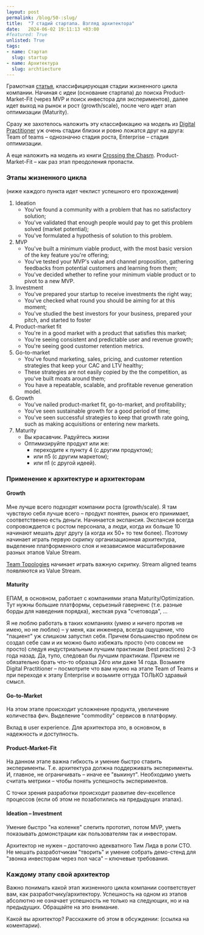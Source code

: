 ```yaml
---
layout: post
permalink: /blog/50-:slug/
title:  "7 стадий стартапа. Взгляд архитектора"
date:   2024-06-02 19:11:13 +03:00
#featured: True
unlisted: True
tags: 
- name: Стартап
  slug: startup
- name: Архитектура
  slug: archtiecture
---
```


Грамотная [статья](https://www.latitud.com/blog/stages-of-a-startup), классифицирующая стадии жизненного цикла компании. Начиная с идеи (основание стартапа) до поиска Product-Market-Fit (через MVP и поиск инвестора для экспериментов), далее идет выход на рынок и рост (growth/scale), после чего идет этап оптимизации (Maturity). 

Сразу же захотелось наложить эту классификацию на модель из [Digital Practitioner](https://www.opengroup.org/dpbok) уж очень стадии близки и ровно ложатся друг на друга: Team of teams – однозначно стадия роста, Enterprise –  стадия оптимизации.

А еще наложить на модель из книги [Crossing the Chasm](https://en.wikipedia.org/wiki/Crossing_the_Chasm#/media/File:Technology-Adoption-Lifecycle.png). Product-Market-Fit – как раз этап преодоления пропасти.

### Этапы жизненного цикла
(ниже каждого пункта идет чеклист успешного его прохождения)

1. Ideation
	* You've found a community with a problem that has no satisfactory solution;
	* You've validated that enough people would pay to get this problem solved (market potential);
	* You've formulated a hypothesis of solution to this problem.
2. MVP
	* You've built a minimum viable product, with the most basic version of the key feature you're offering;
	* You've tested your MVP's value and channel proposition, gathering feedbacks from potential customers and learning from them;
	* You've decided whether to refine your minimum viable product or to pivot to a new MVP.
3. Investment
	* You've prepared your startup to receive investments the right way;
	* You've checked what round you should be aiming for at this moment;
	* You've studied the best investors for your business, prepared your pitch, and started to foster 
4. Product-market fit
	* You're in a good market with a product that satisfies this market;
	* You're seeing consistent and predictable user and revenue growth;
	* You're seeing good customer retention metrics.
5. Go-to-market
	* You've found marketing, sales, pricing, and customer retention strategies that keep your CAC and LTV healthy;
	* These strategies are not easily copied by the the competition, as you've built moats around them;
	* You have a repeatable, scalable, and profitable revenue generation model.
6. Growth
	* You've nailed product-market fit, go-to-market, and profitability;
	* You've seen sustainable growth for a good period of time;
	* You've seen successful strategies to keep that growth rate going, such as making acquisitions or entering new markets.
7. Maturity
	* Вы красавчик. Радуйтесь жизни 
	* Оптимизируйте продукт или же:
		* переходите к пункту 4 (с другим продуктом);
		* или п5 (с другим маркетом);
		* или п1 (с другой идеей).

### Применение к архитектуре и архитекторам

#### Growth
Мне лучше всего подходят компании роста (growth/scale). Я там чувствую себя лучше всего – продукт понятен, рынок его принимает, соответственно есть деньги. Начинается экспансия. Экспансия всегда сопровождается с ростом персонала, а люди, когда их больше 10 начинают мешать друг другу (а когда их 50+ то тем более). Поэтому начинает играть первую скрипку организационная архитектура, выделение платформенного слоя и независимое масштабирование разных этапов Value Stream.

[Team Topologies](https://teamtopologies.com/) начинает играть важную скрипку. Stream aligned teams появляются из Value Stream. 

#### Maturity
ЕПАМ, в основном, работает с компаниями этапа Maturity/Optimization. Тут нужны большие платформы, серьезный гаверненс (т.е. разные борды для наведения порядка), жесткая рука "счетовода", ...

Я не люблю работать в таких компаниях (умею и ничего против не имею, но не люблю) – у меня, как инженера, всегда ощущение, что "пациент" уж слишком запустил себя. Причем большинство проблем он создал себе сам и их можно было избежать просто (что совсем не просто) следуя индустриальным лучшим практикам (best practices) 2-3 года назад. Да, тупо, следовал бы лучшим практикам. Причем не обязательно брать что-то образца 24го или даже 14 года. Возьмите Digital Practitioner – посмотрите что вам нужно на этапе Team of Teams и при переходе к этапу Enterprise и возьмите оттуда ТОЛЬКО здравый смысл.

#### Go-to-Market
На этом этапе происходит усложнение продукта, увеличение количества фич. Выделение "commodity" сервисов в платформу.

Вклад в user experience. Для архитектора это, в основном, в надежность и доступность.

#### Product-Market-Fit
На данном этапе важна гибкость и умение быстро ставить эксперименты. Т.е. архитектура должна поддерживать эксперименты. И, главное, не ограничивать – иначе ее "выкинут". Необходимо уметь считать метрики – чтобы понять успешность экспериментов.

С точки зрения разработки происходит развитие dev-excellence процессов (если об этом не позаботились на предыдущих этапах).

#### Ideation – Investment
Умение быстро "на коленке" слепить прототип, потом MVP, уметь показывать домонстрации как пользователям так и инвесторам.

Архитектор не нужен – достаточно адекватного Тим Лида в роли CTO. Не мешать разработчикам "творить" и умение собрать демо-стенд для "звонка инвесторам через пол часа" – ключевые требования.

### Каждому этапу свой архитектор

Важно понимать какой этап жизненного цикла компании соответствует вам, как разработчику/архитектору. Успешность на одном из этапов абсолютно не означает успешность не только на следующих, но и на предыдущих. Обращайте на это внимание.

Какой вы архитектор? Расскажите об этом в обсуждении: (ссылка на коментарии).
